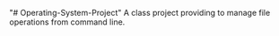 "# Operating-System-Project" 
A class project providing to manage file operations from command line.

